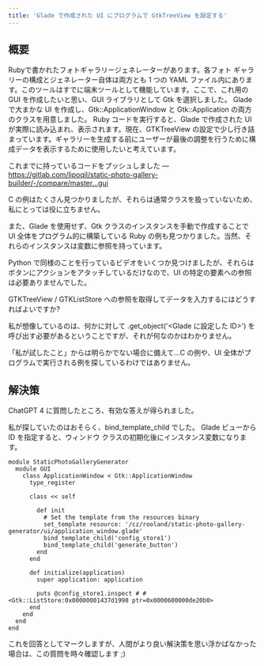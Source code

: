 ```yaml
---
title: 'Glade で作成された UI にプログラムで GtkTreeView を設定する'
---
```


## 概要
Rubyで書かれたフォトギャラリージェネレーターがあります。各フォト ギャラリーの構成とジェネレーター自体は両方とも 1 つの YAML ファイル内にあります。このツールはすでに端末ツールとして機能しています。ここで、これ用の GUI を作成したいと思い、GUI ライブラリとして Gtk を選択しました。 Glade で大まかな UI を作成し、Gtk::ApplicationWindow と Gtk::Application の両方のクラスを用意しました。 Ruby コードを実行すると、Glade で作成された UI が実際に読み込まれ、表示されます。現在、GTKTreeView の設定で少し行き詰まっています。ギャラリーを生成する前にユーザーが最後の調整を行うために構成データを表示するために使用したいと考えています。

これまでに持っているコードをプッシュしました — https://gitlab.com/lipoqil/static-photo-gallery-builder/-/compare/master...gui

C の例はたくさん見つかりましたが、それらは通常クラスを扱っていないため、私にとっては役に立ちません。

また、Glade を使用せず、Gtk クラスのインスタンスを手動で作成することで UI 全体をプログラム的に構築している Ruby の例も見つかりました。当然、それらのインスタンスは変数に参照を持っています。

Python で同様のことを行っているビデオをいくつか見つけましたが、それらはボタンにアクションをアタッチしているだけなので、UI の特定の要素への参照は必要ありませんでした。

GTKTreeView / GTKListStore への参照を取得してデータを入力するにはどうすればよいですか?

私が想像しているのは、何かに対して .get_object('<Glade に設定した ID>') を呼び出す必要があるということですが、それが何なのかはわかりません。

「私が試したこと」からは明らかでない場合に備えて…C の例や、UI 全体がプログラムで実行される例を探しているわけではありません。

## 解決策
ChatGPT 4 に質問したところ、有効な答えが得られました。

私が探していたのはおそらく、bind_template_child でした。 Glade ビューから ID を指定すると、ウィンドウ クラスの初期化後にインスタンス変数になります。

```
module StaticPhotoGalleryGenerator
  module GUI
    class ApplicationWindow < Gtk::ApplicationWindow
      type_register

      class << self
       
        def init
          # Set the template from the resources binary
          set_template resource: '/cz/rooland/static-photo-gallery-generator/ui/application_window.glade'
          bind_template_child('config_store1')
          bind_template_child('generate_button')
        end
      end

      def initialize(application)
        super application: application

        puts @config_store1.inspect # #<Gtk::ListStore:0x00000001437d1998 ptr=0x0000600000de20b0>
      end
    end
  end
end

```
これを回答としてマークしますが、人間がより良い解決策を思い浮かばなかった場合は、この質問を時々確認します ;)

